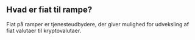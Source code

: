 ## Hvad er fiat til rampe?

Fiat på ramper er tjenesteudbydere, der giver mulighed for udveksling af fiat valutaer til kryptovalutaer.
